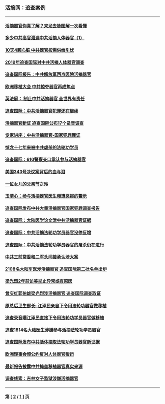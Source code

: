 ### 活摘网：追查案例
---
#### [活摘器官你真了解？来龙去脉图解一次看懂](../../pages/nf5880/n13013820.md?01180430) 
#### [多少中共高官泄漏中共活摘人体器官（1）](../../pages/nf5880/n12671234.md?01180430) 
#### [10天4颗心脏 中共器官按需供给引忧](../../pages/nf5880/n12326366.md?01180430) 
#### [2019年追查国际对中共活摘人体器官调查](../../pages/nf5880/n11917733.md?01180430) 
#### [追查国际报告：中共解放军西京医院活摘器官](../../pages/nf5880/n11838359.md?01180430) 
#### [欧洲移植大会 中共掠夺器官再成焦点](../../pages/nf5880/n11538883.md?01180430) 
#### [英法庭： 制止中共活摘器官 全世界有责任](../../pages/nf5880/n11330691.md?01180430) 
#### [追查国际：中共活摘器官犯罪还在继续](../../pages/nf5880/n11218301.md?01180430) 
#### [活摘器官新证 追查国际公布17个录音调查](../../pages/nf5880/n10897744.md?01180430) 
#### [专家讲座：中共活摘器官-国家犯罪罪证](../../pages/nf5880/n8828153.md?01180430) 
#### [悼念十七年来被中共虐杀的法轮功学员](../../pages/nf5880/n8124823.md?01180430) 
#### [追查国际：610警察亲口承认参与活摘器官](../../pages/nf5880/n8109067.md?01180430) 
#### [美国343号决议案背后的血与泪](../../pages/nf5880/n8020684.md?01180430) 
#### [一位女儿的父亲节之殇](../../pages/nf5880/n8014122.md?01180430) 
#### [玉清心：参与活摘器官医生频遭恶报的警示](../../pages/nf5880/n4637546.md?01180430) 
#### [追查国际发布中共大量活摘器官国家犯罪调查报告](../../pages/nf5880/n4613428.md?01180430) 
#### [追查国际：大陆医学论文泄中共活摘器官证据](../../pages/nf5880/n4608794.md?01180430) 
#### [追查国际：中共活摘法轮功学员器官没停反增](../../pages/nf5880/n4584075.md?01180430) 
#### [追查国际：中共活摘法轮功学员器官的屠杀仍在进行](../../pages/nf5880/n4299154.md?01180430) 
#### [中共三前常委和二军头间接承认涉大案](../../pages/nf5880/n4286244.md?01180430) 
#### [2108名大陆军医涉活摘器官 追查国际第二批名单出炉](../../pages/nf5880/n4284769.md?01180430) 
#### [梁光烈2年前访美举止异常或有原因](../../pages/nf5880/n4279686.md?01180430) 
#### [曾庆红郭伯雄梁光烈涉活摘器官 追查国际调查取证](../../pages/nf5880/n4278462.md?01180430) 
#### [原总后卫生部长: 江泽民亲自下令用法轮功器官做移植](../../pages/nf5880/n4263864.md?01180430) 
#### [追查录音曝江泽民直接下令用法轮功学员器官做移植](../../pages/nf5880/n4261268.md?01180430) 
#### [追查1814名大陆医生涉嫌参与活摘法轮功学员器官](../../pages/nf5880/n4259055.md?01180430) 
#### [追查国际发布中共活体摘取法轮功学员器官新证据](../../pages/nf5880/n4258255.md?01180430) 
#### [欧洲理事会颁公约反对人体器官贩运](../../pages/nf5880/n4206955.md?01180430) 
#### [最新报告披露中共掩盖移植器官真实来源](../../pages/nf5880/n4140084.md?01180430) 
#### [调查线索：吉林女子监狱涉嫌活摘器官](../../pages/nf5880/n4044366.md?01180430) 

---
#### 第 [ [2](./2.md?01180430) / [1](./1.md?01180430) ] 页

